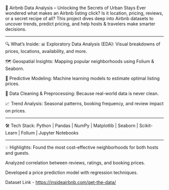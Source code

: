
🏡 Airbnb Data Analysis – Unlocking the Secrets of Urban Stays
Ever wondered what makes an Airbnb listing click? Is it location, pricing, reviews, or a secret recipe of all?
This project dives deep into Airbnb datasets to uncover trends, predict pricing, and help hosts & travelers make smarter decisions.


-------


🔍 What’s Inside:
📊 Exploratory Data Analysis (EDA): Visual breakdowns of prices, locations, availability, and more.

🗺️ Geospatial Insights: Mapping popular neighborhoods using Folium & Seaborn.

🤖 Predictive Modeling: Machine learning models to estimate optimal listing prices.

🧼 Data Cleaning & Preprocessing: Because real-world data is never clean.

📈 Trend Analysis: Seasonal patterns, booking frequency, and review impact on prices.


-------

🛠️ Tech Stack:
Python | Pandas | NumPy | Matplotlib | Seaborn | Scikit-Learn | Folium | Jupyter Notebooks


------

💡 Highlights:
Found the most cost-effective neighborhoods for both hosts and guests.

Analyzed correlation between reviews, ratings, and booking prices.

Developed a price prediction model with regression techniques.


Dataset Link - https://insideairbnb.com/get-the-data/




